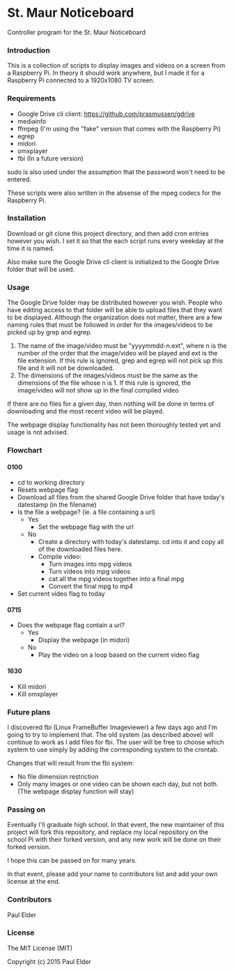 # St. Maur Noticeboard

Controller program for the St. Maur Noticeboard

### Introduction

This is a collection of scripts to display images and videos on a screen from a Raspberry Pi. In theory it should work anywhere, but I made it for a Raspberry Pi connected to a 1920x1080 TV screen.

### Requirements

- Google Drive cli client: https://github.com/prasmussen/gdrive
- mediainfo
- ffmpeg (I'm using the "fake" version that comes with the Raspberry Pi)
- egrep
- midori
- omxplayer
- fbi (In a future version)

sudo is also used under the assumption that the password won't need to be entered.

These scripts were also written in the absense of the mpeg codecs for the Raspberry Pi.

### Installation

Download or git clone this project directory, and then add cron entries however you wish. I set it so that the each script runs every weekday at the time it is named.

Also make sure the Google Drive cli client is initialized to the Google Drive folder that will be used. 

### Usage

The Google Drive folder may be distributed however you wish. People who have editing access to that folder will be able to upload files that they want to be displayed. Although the organization does not matter, there are a few naming rules that must be followed in order for the images/videos to be picked up by grep and egrep.

1. The name of the image/video must be "yyyymmdd-n.ext", where n is the number of the order that the image/video will be played and ext is the file extension. If this rule is ignored, grep and egrep will not pick up this file and it will not be downloaded.
2. The dimensions of the images/videos must be the same as the dimensions of the file whose n is 1. If this rule is ignored, the image/video will not show up in the final compiled video

If there are no files for a given day, then nothing will be done in terms of downloading and the most recent video will be played.

The webpage display functionality has not been thoroughly tested yet and usage is not advised.

### Flowchart

#### 0100

- cd to working directory
- Resets webpage flag
- Download all files from the shared Google Drive folder that have today's datestamp (in the filename)
- Is the file a webpage? (ie. a file containing a url)
  - Yes
    - Set the webpage flag with the url
  - No
    - Create a directory with today's datestamp. cd into it and copy all of the downloaded files here.
    - Compile video:
      - Turn images into mpg videos
      - Turn videos into mpg videos
      - cat all the mpg videos together into a final mpg
      - Convert the final mpg to mp4
- Set current video flag to today
    
#### 0715

- Does the webpage flag contain a url?
  - Yes
    - Display the webpage (in midori)
  - No
    - Play the video on a loop based on the current video flag

#### 1630

- Kill midori
- Kill omxplayer

### Future plans

I discovered fbi (Linux FrameBuffer Imageviewer) a few days ago and I'm going to try to implement that. The old system (as described above) will continue to work as I add files for fbi. The user will be free to choose which system to use simply by adding the corresponding system to the crontab.

Changes that will result from the fbi system:
- No file dimension restriction
- Only many images or one video can be shown each day, but not both. (The webpage display function will stay)

### Passing on

Eventually I'll graduate high school. In that event, the new maintainer of this project will fork this repository, and replace my local repository on the school Pi with their forked version, and any new work will be done on their forked version.

I hope this can be passed on for many years.

In that event, please add your name to contributors list and add your own license at the end.

### Contributors

Paul Elder

### License

The MIT License (MIT)

Copyright (c) 2015 Paul Elder
